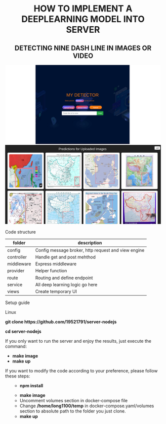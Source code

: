 <h1 align="center">HOW TO IMPLEMENT A DEEPLEARNING MODEL INTO SERVER</h1>

<h2 align="center">DETECTING NINE DASH LINE IN IMAGES OR VIDEO</h2>

<img src="home.png" alt="Maybe here is a picture">
<img src="result_.png" alt="Maybe here is a picture">

<p>Code structure</p>
<table>
  <thead>
    <tr>
      <th scope="col">folder</th>
      <th scope="col">description</th>
    </tr>
  </thead>
  <tbody>
    <tr>
      <td>config</td>
      <td>Config message broker, http request and view engine</td>
    </tr>
    <tr>
      <td>controller</td>
      <td>Handle get and post mehthod</td>
    </tr>
    <tr>
      <td>middleware</td>
      <td>Express middleware</td>
    </tr>
    <tr>
      <td>provider</td>
      <td>Helper function</td>
    </tr>
    <tr>
      <td>route</td>
      <td>Routing and define endpoint</td>
    </tr>
    <tr>
      <td>service</td>
      <td>All deep learning logic go here</td>
    </tr>
    <tr>
      <td>views</td>
      <td>Create temporary UI</td>
    </tr>
  </tbody>
</table>

<p>Setup guide</p>
<p></p>
<p>Linux</p>
<p><b>git clone https://github.com/19521791/server-nodejs</b></p>
<p><b>cd server-nodejs</b></p>
<span>If you only want to run the server and enjoy the results, just execute the command:</span>
<ul>
  <li><b>make image</b></li>
  <li><b>make up</b></li>
</ul>
<span>If you want to modify the code according to your preference, please follow these steps:</span>
<ul>
  <ul>
    <li><b>npm install</b></li>
  </ul>
  <ul>
    <li><b>make image</b></li>
    <li>
      Uncomment volumes section in docker-compose file
    </li>
    <li>Change <b>/home/long1100/temp</b> in docker-compose.yaml/volumes section to absolute path to the folder you just clone.</li>
    <li><b>make up</b></li>
  </ul>
  
 
</ul>
